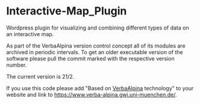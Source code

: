 # Interactive-Map_Plugin

Wordpress plugin for visualizing and combining different types of data on an interactive map.

As part of the VerbaAlpina version control concept all of its modules are archived in periodic intervals. To get an older executable version of the software please pull the commit marked with the respective version number. 

The current version is 21/2.

If you use this code please add "Based on <a href="https://www.verba-alpina.gwi.uni-muenchen.de/">VerbaAlpina</a> technology" to your website and link to https://www.verba-alpina.gwi.uni-muenchen.de/.
